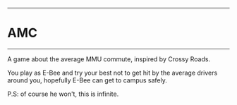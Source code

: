 -------
# AMC
-------

A game about the average MMU commute, inspired by Crossy Roads.

You play as E-Bee and try your best not to get hit by the average drivers around you, 
hopefully E-Bee can get to campus safely.

P.S: of course he won't, this is infinite.